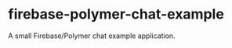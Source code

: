 firebase-polymer-chat-example
=============================

A small Firebase/Polymer chat example application.
